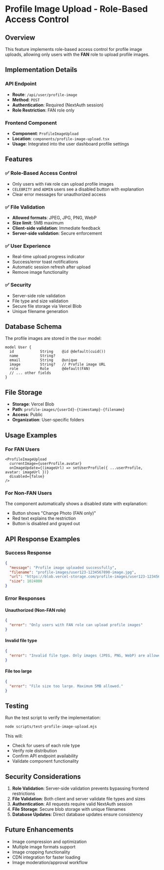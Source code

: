 # Profile Image Upload - Role-Based Access Control

## Overview

This feature implements role-based access control for profile image uploads, allowing only users with the **FAN** role to upload profile images.

## Implementation Details

### API Endpoint
- **Route**: `/api/user/profile-image`
- **Method**: `POST`
- **Authentication**: Required (NextAuth session)
- **Role Restriction**: FAN role only

### Frontend Component
- **Component**: `ProfileImageUpload`
- **Location**: `components/profile-image-upload.tsx`
- **Usage**: Integrated into the user dashboard profile settings

## Features

### ✅ Role-Based Access Control
- Only users with `FAN` role can upload profile images
- `CELEBRITY` and `ADMIN` users see a disabled button with explanation
- Clear error messages for unauthorized access

### ✅ File Validation
- **Allowed formats**: JPEG, JPG, PNG, WebP
- **Size limit**: 5MB maximum
- **Client-side validation**: Immediate feedback
- **Server-side validation**: Secure enforcement

### ✅ User Experience
- Real-time upload progress indicator
- Success/error toast notifications
- Automatic session refresh after upload
- Remove image functionality

### ✅ Security
- Server-side role validation
- File type and size validation
- Secure file storage via Vercel Blob
- Unique filename generation

## Database Schema

The profile images are stored in the `User` model:

```prisma
model User {
  id            String    @id @default(cuid())
  name          String?
  email         String    @unique
  image         String?   // Profile image URL
  role          Role      @default(FAN)
  // ... other fields
}
```

## File Storage

- **Storage**: Vercel Blob
- **Path**: `profile-images/{userId}-{timestamp}-{filename}`
- **Access**: Public
- **Organization**: User-specific folders

## Usage Examples

### For FAN Users
```tsx
<ProfileImageUpload
  currentImage={userProfile.avatar}
  onImageUpdate={(imageUrl) => setUserProfile({ ...userProfile, avatar: imageUrl })}
  disabled={false}
/>
```

### For Non-FAN Users
The component automatically shows a disabled state with explanation:
- Button shows "Change Photo (FAN only)"
- Red text explains the restriction
- Button is disabled and grayed out

## API Response Examples

### Success Response
```json
{
  "message": "Profile image uploaded successfully",
  "filename": "profile-images/user123-1234567890-image.jpg",
  "url": "https://blob.vercel-storage.com/profile-images/user123-1234567890-image.jpg",
  "size": 1024000
}
```

### Error Responses

#### Unauthorized (Non-FAN role)
```json
{
  "error": "Only users with FAN role can upload profile images"
}
```

#### Invalid file type
```json
{
  "error": "Invalid file type. Only images (JPEG, PNG, WebP) are allowed for profile pictures."
}
```

#### File too large
```json
{
  "error": "File size too large. Maximum 5MB allowed."
}
```

## Testing

Run the test script to verify the implementation:

```bash
node scripts/test-profile-image-upload.mjs
```

This will:
- Check for users of each role type
- Verify role distribution
- Confirm API endpoint availability
- Validate component functionality

## Security Considerations

1. **Role Validation**: Server-side validation prevents bypassing frontend restrictions
2. **File Validation**: Both client and server validate file types and sizes
3. **Authentication**: All requests require valid NextAuth session
4. **File Storage**: Secure blob storage with unique filenames
5. **Database Updates**: Direct database updates ensure consistency

## Future Enhancements

- Image compression and optimization
- Multiple image formats support
- Image cropping functionality
- CDN integration for faster loading
- Image moderation/approval workflow

